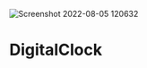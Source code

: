 ![Screenshot 2022-08-05 120632](https://user-images.githubusercontent.com/79142184/183043732-b285caee-1b53-4446-bd28-cc4b62550c31.png)
# DigitalClock
